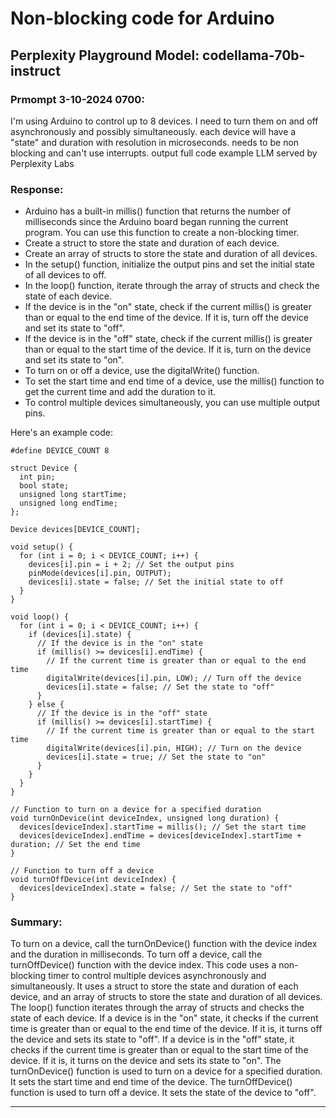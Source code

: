 # Non-blocking code for Arduino

## Perplexity Playground Model: codellama-70b-instruct
### Prmompt 3-10-2024 0700:
I'm using Arduino to control up to 8 devices. I need to turn them on and off asynchronously and possibly simultaneously. each device will have a "state" and duration with resolution in microseconds. needs to be non blocking and can't use interrupts. output full code example
LLM served by Perplexity Labs
### Response:

 *    Arduino has a built-in millis() function that returns the number of milliseconds since the Arduino board began running the current program. You can use this function to create a non-blocking timer.
 *    Create a struct to store the state and duration of each device.
 *    Create an array of structs to store the state and duration of all devices.
 *    In the setup() function, initialize the output pins and set the initial state of all devices to off.
 *    In the loop() function, iterate through the array of structs and check the state of each device.
 *    If the device is in the "on" state, check if the current millis() is greater than or equal to the end time of the device. If it is, turn off the device and set its state to "off".
 *    If the device is in the "off" state, check if the current millis() is greater than or equal to the start time of the device. If it is, turn on the device and set its state to "on".
 *    To turn on or off a device, use the digitalWrite() function.
 *    To set the start time and end time of a device, use the millis() function to get the current time and add the duration to it.
 *    To control multiple devices simultaneously, you can use multiple output pins.

Here's an example code:

```
#define DEVICE_COUNT 8

struct Device {
  int pin;
  bool state;
  unsigned long startTime;
  unsigned long endTime;
};

Device devices[DEVICE_COUNT];

void setup() {
  for (int i = 0; i < DEVICE_COUNT; i++) {
    devices[i].pin = i + 2; // Set the output pins
    pinMode(devices[i].pin, OUTPUT);
    devices[i].state = false; // Set the initial state to off
  }
}

void loop() {
  for (int i = 0; i < DEVICE_COUNT; i++) {
    if (devices[i].state) {
      // If the device is in the "on" state
      if (millis() >= devices[i].endTime) {
        // If the current time is greater than or equal to the end time
        digitalWrite(devices[i].pin, LOW); // Turn off the device
        devices[i].state = false; // Set the state to "off"
      }
    } else {
      // If the device is in the "off" state
      if (millis() >= devices[i].startTime) {
        // If the current time is greater than or equal to the start time
        digitalWrite(devices[i].pin, HIGH); // Turn on the device
        devices[i].state = true; // Set the state to "on"
      }
    }
  }
}

// Function to turn on a device for a specified duration
void turnOnDevice(int deviceIndex, unsigned long duration) {
  devices[deviceIndex].startTime = millis(); // Set the start time
  devices[deviceIndex].endTime = devices[deviceIndex].startTime + duration; // Set the end time
}

// Function to turn off a device
void turnOffDevice(int deviceIndex) {
  devices[deviceIndex].state = false; // Set the state to "off"
}
```

### Summary:
To turn on a device, call the turnOnDevice() function with the device index and the duration in milliseconds. To turn off a device, call the turnOffDevice() function with the device index. This code uses a non-blocking timer to control multiple devices asynchronously and simultaneously. It uses a struct to store the state and duration of each device, and an array of structs to store the state and duration of all devices. The loop() function iterates through the array of structs and checks the state of each device. If a device is in the "on" state, it checks if the current time is greater than or equal to the end time of the device. If it is, it turns off the device and sets its state to "off". If a device is in the "off" state, it checks if the current time is greater than or equal to the start time of the device. If it is, it turns on the device and sets its state to "on". The turnOnDevice() function is used to turn on a device for a specified duration. It sets the start time and end time of the device. The turnOffDevice() function is used to turn off a device. It sets the state of the device to "off".

***
